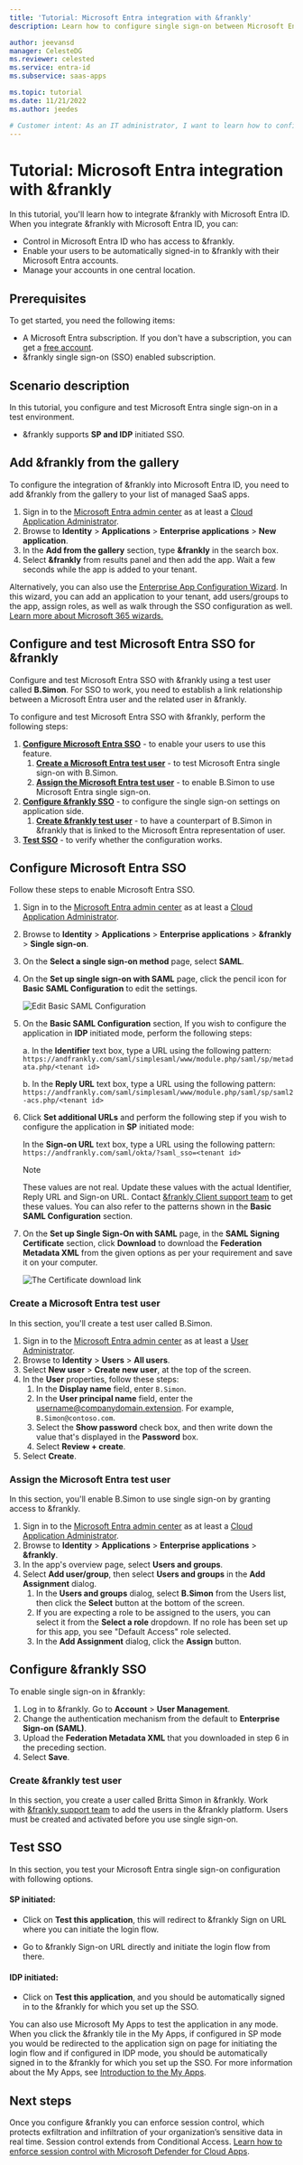 ```yaml
---
title: 'Tutorial: Microsoft Entra integration with &frankly'
description: Learn how to configure single sign-on between Microsoft Entra ID and &frankly.

author: jeevansd
manager: CelesteDG
ms.reviewer: celested
ms.service: entra-id
ms.subservice: saas-apps

ms.topic: tutorial
ms.date: 11/21/2022
ms.author: jeedes

# Customer intent: As an IT administrator, I want to learn how to configure single sign-on between Microsoft Entra ID and Andfrankly so that I can control who has access to Andfrankly, enable automatic sign-in with Microsoft Entra accounts, and manage my accounts in one central location.
---
```

# Tutorial: Microsoft Entra integration with &frankly

In this tutorial, you'll learn how to integrate &frankly with Microsoft Entra ID. When you integrate &frankly with Microsoft Entra ID, you can:

* Control in Microsoft Entra ID who has access to &frankly.
* Enable your users to be automatically signed-in to &frankly with their Microsoft Entra accounts.
* Manage your accounts in one central location.

## Prerequisites

To get started, you need the following items:

* A Microsoft Entra subscription. If you don't have a subscription, you can get a [free account](https://azure.microsoft.com/free/).
* &frankly single sign-on (SSO) enabled subscription.

## Scenario description

In this tutorial, you configure and test Microsoft Entra single sign-on in a test environment.

* &frankly supports **SP and IDP** initiated SSO.

## Add &frankly from the gallery

To configure the integration of &frankly into Microsoft Entra ID, you need to add &frankly from the gallery to your list of managed SaaS apps.

1. Sign in to the [Microsoft Entra admin center](https://entra.microsoft.com) as at least a [Cloud Application Administrator](~/identity/role-based-access-control/permissions-reference.md#cloud-application-administrator).
1. Browse to **Identity** > **Applications** > **Enterprise applications** > **New application**.
1. In the **Add from the gallery** section, type **&frankly** in the search box.
1. Select **&frankly** from results panel and then add the app. Wait a few seconds while the app is added to your tenant.

 Alternatively, you can also use the [Enterprise App Configuration Wizard](https://portal.office.com/AdminPortal/home?Q=Docs#/azureadappintegration). In this wizard, you can add an application to your tenant, add users/groups to the app, assign roles, as well as walk through the SSO configuration as well. [Learn more about Microsoft 365 wizards.](/microsoft-365/admin/misc/azure-ad-setup-guides)

<a name='configure-and-test-azure-ad-sso-for-frankly'></a>

## Configure and test Microsoft Entra SSO for &frankly

Configure and test Microsoft Entra SSO with &frankly using a test user called **B.Simon**. For SSO to work, you need to establish a link relationship between a Microsoft Entra user and the related user in &frankly.

To configure and test Microsoft Entra SSO with &frankly, perform the following steps:

1. **[Configure Microsoft Entra SSO](#configure-azure-ad-sso)** - to enable your users to use this feature.
    1. **[Create a Microsoft Entra test user](#create-an-azure-ad-test-user)** - to test Microsoft Entra single sign-on with B.Simon.
    1. **[Assign the Microsoft Entra test user](#assign-the-azure-ad-test-user)** - to enable B.Simon to use Microsoft Entra single sign-on.
1. **[Configure &frankly SSO](#configure-frankly-sso)** - to configure the single sign-on settings on application side.
    1. **[Create &frankly test user](#create-frankly-test-user)** - to have a counterpart of B.Simon in &frankly that is linked to the Microsoft Entra representation of user.
1. **[Test SSO](#test-sso)** - to verify whether the configuration works.

<a name='configure-azure-ad-sso'></a>

## Configure Microsoft Entra SSO

Follow these steps to enable Microsoft Entra SSO.

1. Sign in to the [Microsoft Entra admin center](https://entra.microsoft.com) as at least a [Cloud Application Administrator](~/identity/role-based-access-control/permissions-reference.md#cloud-application-administrator).
1. Browse to **Identity** > **Applications** > **Enterprise applications** > **&frankly** > **Single sign-on**.
1. On the **Select a single sign-on method** page, select **SAML**.
1. On the **Set up single sign-on with SAML** page, click the pencil icon for **Basic SAML Configuration** to edit the settings.

   ![Edit Basic SAML Configuration](common/edit-urls.png)

1. On the **Basic SAML Configuration** section, If you wish to configure the application in **IDP** initiated mode, perform the following steps:

    a. In the **Identifier** text box, type a URL using the following pattern:
    `https://andfrankly.com/saml/simplesaml/www/module.php/saml/sp/metadata.php/<tenant id>`

    b. In the **Reply URL** text box, type a URL using the following pattern:
    `https://andfrankly.com/saml/simplesaml/www/module.php/saml/sp/saml2-acs.php/<tenant id>`

1. Click **Set additional URLs** and perform the following step if you wish to configure the application in **SP** initiated mode:

    In the **Sign-on URL** text box, type a URL using the following pattern:
    `https://andfrankly.com/saml/okta/?saml_sso=<tenant id>`

    > [!NOTE]
    > These values are not real. Update these values with the actual Identifier, Reply URL and Sign-on URL. Contact [&frankly Client support team](mailto:help@andfrankly.com) to get these values. You can also refer to the patterns shown in the **Basic SAML Configuration** section.

1. On the **Set up Single Sign-On with SAML** page, in the **SAML Signing Certificate** section, click **Download** to download the **Federation Metadata XML** from the given options as per your requirement and save it on your computer.

    ![The Certificate download link](common/metadataxml.png)

<a name='create-an-azure-ad-test-user'></a>

### Create a Microsoft Entra test user

In this section, you'll create a test user called B.Simon.

1. Sign in to the [Microsoft Entra admin center](https://entra.microsoft.com) as at least a [User Administrator](~/identity/role-based-access-control/permissions-reference.md#user-administrator).
1. Browse to **Identity** > **Users** > **All users**.
1. Select **New user** > **Create new user**, at the top of the screen.
1. In the **User** properties, follow these steps:
   1. In the **Display name** field, enter `B.Simon`.  
   1. In the **User principal name** field, enter the username@companydomain.extension. For example, `B.Simon@contoso.com`.
   1. Select the **Show password** check box, and then write down the value that's displayed in the **Password** box.
   1. Select **Review + create**.
1. Select **Create**.

<a name='assign-the-azure-ad-test-user'></a>

### Assign the Microsoft Entra test user

In this section, you'll enable B.Simon to use single sign-on by granting access to &frankly.

1. Sign in to the [Microsoft Entra admin center](https://entra.microsoft.com) as at least a [Cloud Application Administrator](~/identity/role-based-access-control/permissions-reference.md#cloud-application-administrator).
1. Browse to **Identity** > **Applications** > **Enterprise applications** > **&frankly**.
1. In the app's overview page, select **Users and groups**.
1. Select **Add user/group**, then select **Users and groups** in the **Add Assignment** dialog.
   1. In the **Users and groups** dialog, select **B.Simon** from the Users list, then click the **Select** button at the bottom of the screen.
   1. If you are expecting a role to be assigned to the users, you can select it from the **Select a role** dropdown. If no role has been set up for this app, you see "Default Access" role selected.
   1. In the **Add Assignment** dialog, click the **Assign** button.

## Configure &frankly SSO

To enable single sign-on in &frankly:

1. Log in to &frankly. Go to **Account** > **User Management**.
1. Change the authentication mechanism from the default to **Enterprise Sign-on (SAML)**.
1. Upload the **Federation Metadata XML** that you downloaded in step 6 in the preceding section.
1. Select **Save**.

### Create &frankly test user

In this section, you create a user called Britta Simon in &frankly. Work with [&frankly support team](mailto:help@andfrankly.com) to add the users in the &frankly platform. Users must be created and activated before you use single sign-on.

## Test SSO

In this section, you test your Microsoft Entra single sign-on configuration with following options. 

#### SP initiated:

* Click on **Test this application**, this will redirect to &frankly Sign on URL where you can initiate the login flow.  

* Go to &frankly Sign-on URL directly and initiate the login flow from there.

#### IDP initiated:

* Click on **Test this application**, and you should be automatically signed in to the &frankly for which you set up the SSO. 

You can also use Microsoft My Apps to test the application in any mode. When you click the &frankly tile in the My Apps, if configured in SP mode you would be redirected to the application sign on page for initiating the login flow and if configured in IDP mode, you should be automatically signed in to the &frankly for which you set up the SSO. For more information about the My Apps, see [Introduction to the My Apps](https://support.microsoft.com/account-billing/sign-in-and-start-apps-from-the-my-apps-portal-2f3b1bae-0e5a-4a86-a33e-876fbd2a4510).

## Next steps

Once you configure &frankly you can enforce session control, which protects exfiltration and infiltration of your organization’s sensitive data in real time. Session control extends from Conditional Access. [Learn how to enforce session control with Microsoft Defender for Cloud Apps](/cloud-app-security/proxy-deployment-any-app).
